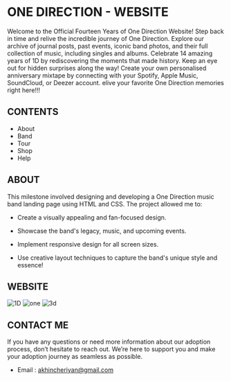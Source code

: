 # ONE DIRECTION - WEBSITE

Welcome to the Official Fourteen Years of One Direction Website!
Step back in time and relive the incredible journey of One Direction. Explore our archive of journal posts, past events, iconic band photos, and their full collection of music, including singles and albums.
Celebrate 14 amazing years of 1D by rediscovering the moments that made history. Keep an eye out for hidden surprises along the way!
Create your own personalised anniversary mixtape by connecting with your Spotify, Apple Music, SoundCloud, or Deezer account. elive your favorite One Direction memories right here!!!

## CONTENTS

- About
- Band
- Tour
- Shop
- Help

## ABOUT

This milestone involved designing and developing a One Direction music band landing page using HTML and CSS. The project allowed me to:

- Create a visually appealing and fan-focused design.

- Showcase the band's legacy, music, and upcoming events.

- Implement responsive design for all screen sizes.

- Use creative layout techniques to capture the band's unique style and essence!

## WEBSITE


![1D](https://github.com/user-attachments/assets/5654b404-63eb-4f0b-bfc1-a5169ce4c570)
![one](https://github.com/user-attachments/assets/3d210d9e-7aad-4619-a111-33abeefb1f75)
![3d](https://github.com/user-attachments/assets/c8189c6c-b90e-4512-97e3-2a1439d12b42)

## CONTACT ME

If you have any questions or need more information about our adoption process, don’t hesitate to reach out. 
We’re here to support you and make your adoption journey as seamless as possible. 

- Email : akhincheriyan@gmail.com







